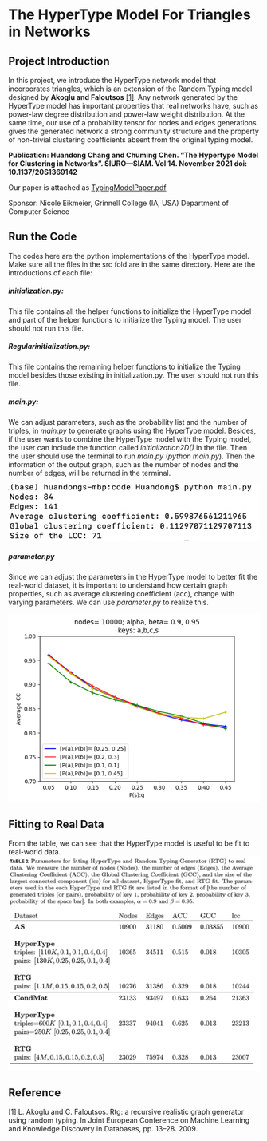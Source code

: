 # The HyperType Model For Triangles in Networks
## Project Introduction
In this project, we introduce the HyperType network model that incorporates triangles, which is an extension of the Random Typing model designed by **Akoglu and Faloutsos** [[1]](#1). Any network generated by the HyperType model has important properties that real networks have, such as power-law degree distribution and power-law weight distribution. At the same time, our use of a probability tensor for nodes and edges generations gives the generated network a strong community structure and the property of non-trivial clustering coefficients absent from the original typing model. 

 
**Publication: Huandong Chang and Chuming Chen. “The Hypertype Model for Clustering in Networks”.
SIURO—SIAM. Vol 14. November 2021 doi: 10.1137/20S1369142**

Our paper is attached as [TypingModelPaper.pdf](TypingModelPaper.pdf) 

Sponsor: Nicole Eikmeier, Grinnell College (IA, USA) Department of Computer Science


## Run the Code

The codes here are the python implementations of the HyperType model. Make sure all the files in the src fold are in the same directory. Here are the introductions of each file:

##### initialization.py:

This file contains all the helper functions to initialize the HyperType model and part of the helper functions to initialize the Typing model. The user should not run this file.

##### Regularinitialization.py:

This file contains the remaining helper functions to initialize the Typing model besides those existing in initialization.py. The user should not run this file.

##### main.py:

We can adjust parameters, such as the probability list and the number of triples, in *main.py* to generate graphs using the HyperType model. Besides, if the user wants to combine the HyperType model with the Typing model, the user can include the function called *initialization2D()* in the file. Then the user should use the terminal to run *main.py* (*python main.py*). Then the information of the output graph, such as the number of nodes and the number of edges, will be returned in the terminal.

![](demos/demo1.png)

##### parameter.py

Since we can adjust the parameters in the HyperType model to better fit the real-world dataset, it is important to understand how certain graph properties, such as average clustering coefficient (acc), change with varying parameters. We can use *parameter.py* to realize this. 

![](demos/demo2.png)

## Fitting to Real Data
From the table, we can see that the  HyperType model is useful to be fit to real-world data.
![](demos/demo3.png)

## Reference
<a id="1">[1]</a> 
L. Akoglu and C. Faloutsos. Rtg: a recursive realistic graph generator using random typing. In Joint European Conference on Machine Learning and Knowledge Discovery in Databases, pp. 13–28. 2009.
